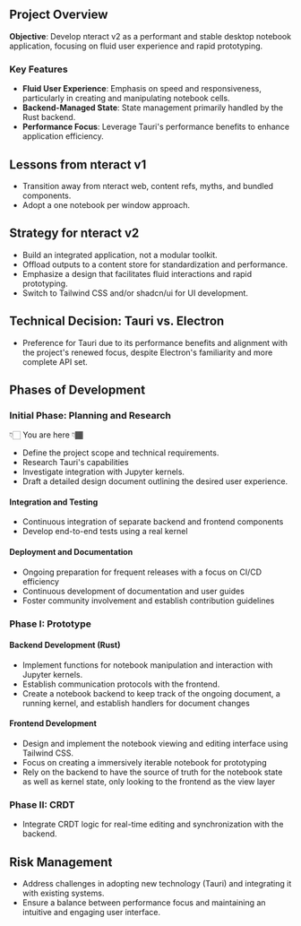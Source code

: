 Project Overview
----------------

**Objective**: Develop nteract v2 as a performant and stable desktop notebook application, focusing on fluid user experience and rapid prototyping.

### Key Features

*   **Fluid User Experience**: Emphasis on speed and responsiveness, particularly in creating and manipulating notebook cells.
*   **Backend-Managed State**: State management primarily handled by the Rust backend.
*   **Performance Focus**: Leverage Tauri's performance benefits to enhance application efficiency.

Lessons from nteract v1
-----------------------

*   Transition away from nteract web, content refs, myths, and bundled components.
*   Adopt a one notebook per window approach.

Strategy for nteract v2
-----------------------

*   Build an integrated application, not a modular toolkit.
*   Offload outputs to a content store for standardization and performance.
*   Emphasize a design that facilitates fluid interactions and rapid prototyping.
*   Switch to Tailwind CSS and/or shadcn/ui for UI development.

Technical Decision: Tauri vs. Electron
--------------------------------------

*   Preference for Tauri due to its performance benefits and alignment with the project's renewed focus, despite Electron's familiarity and more complete API set.

Phases of Development
---------------------

### Initial Phase: Planning and Research 

👇🏻 You are here 👇🏾

*   Define the project scope and technical requirements.
*   Research Tauri's capabilities
*   Investigate integration with Jupyter kernels.
*   Draft a detailed design document outlining the desired user experience.

#### Integration and Testing

* Continuous integration of separate backend and frontend components
* Develop end-to-end tests using a real kernel

#### Deployment and Documentation

* Ongoing preparation for frequent releases with a focus on CI/CD efficiency
* Continuous development of documentation and user guides
* Foster community involvement and establish contribution guidelines

### Phase I: Prototype

#### Backend Development (Rust)

*   Implement functions for notebook manipulation and interaction with Jupyter kernels.
*   Establish communication protocols with the frontend.
*   Create a notebook backend to keep track of the ongoing document, a running kernel, and establish handlers for document changes

#### Frontend Development

*   Design and implement the notebook viewing and editing interface using Tailwind CSS.
*   Focus on creating a immersively iterable notebook for prototyping
*   Rely on the backend to have the source of truth for the notebook state as well as kernel state, only looking to the frontend as the view layer

### Phase II: CRDT

* Integrate CRDT logic for real-time editing and synchronization with the backend.

Risk Management
---------------

*   Address challenges in adopting new technology (Tauri) and integrating it with existing systems.
*   Ensure a balance between performance focus and maintaining an intuitive and engaging user interface.